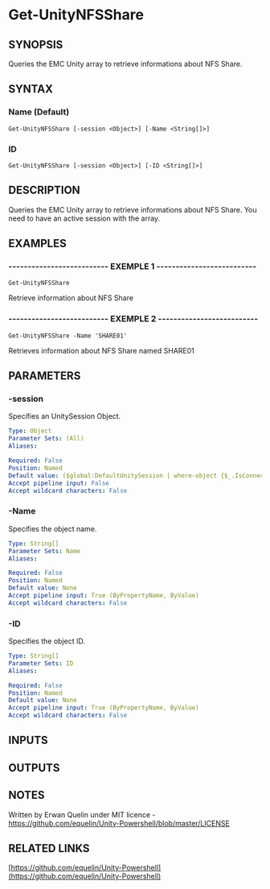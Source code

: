 # Get-UnityNFSShare

## SYNOPSIS
Queries the EMC Unity array to retrieve informations about NFS Share.

## SYNTAX

### Name (Default)
```
Get-UnityNFSShare [-session <Object>] [-Name <String[]>]
```

### ID
```
Get-UnityNFSShare [-session <Object>] [-ID <String[]>]
```

## DESCRIPTION
Queries the EMC Unity array to retrieve informations about NFS Share.
You need to have an active session with the array.

## EXAMPLES

### -------------------------- EXEMPLE 1 --------------------------
```
Get-UnityNFSShare
```

Retrieve information about NFS Share

### -------------------------- EXEMPLE 2 --------------------------
```
Get-UnityNFSShare -Name 'SHARE01'
```

Retrieves information about NFS Share named SHARE01

## PARAMETERS

### -session
Specifies an UnitySession Object.

```yaml
Type: Object
Parameter Sets: (All)
Aliases: 

Required: False
Position: Named
Default value: ($global:DefaultUnitySession | where-object {$_.IsConnected -eq $true})
Accept pipeline input: False
Accept wildcard characters: False
```

### -Name
Specifies the object name.

```yaml
Type: String[]
Parameter Sets: Name
Aliases: 

Required: False
Position: Named
Default value: None
Accept pipeline input: True (ByPropertyName, ByValue)
Accept wildcard characters: False
```

### -ID
Specifies the object ID.

```yaml
Type: String[]
Parameter Sets: ID
Aliases: 

Required: False
Position: Named
Default value: None
Accept pipeline input: True (ByPropertyName, ByValue)
Accept wildcard characters: False
```

## INPUTS

## OUTPUTS

## NOTES
Written by Erwan Quelin under MIT licence - https://github.com/equelin/Unity-Powershell/blob/master/LICENSE

## RELATED LINKS

[https://github.com/equelin/Unity-Powershell](https://github.com/equelin/Unity-Powershell)

